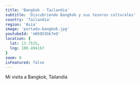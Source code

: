 ```yaml
---
title: 'Bangkok - Tailandia'
subtitle: 'Discubriendo Bangkok y sus tesoros culturales'
country: 'Tailandia'
region: 'Asia'
image: 'portada-bangkok.jpg'
youtubeId: 'nWSQX3Gk7eQ'
location: {
  lat: 13.7525,
  lng: 100.494167
}
zoom: 8
isFeatured: false
---
```


Mi visita a Bangkok, Tailandia